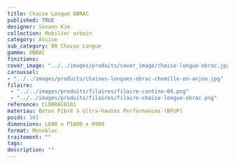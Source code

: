 ```yaml
---
title: Chaise Longue OBRAC 
published: TRUE
designer: Sovann Kim
collection: Mobilier urbain
category: Assise
sub_category: 08 Chaise Longue
gamme: OBRAC 
finitions: 
cover_image: "../../images/produits/cover_image/chaise-longue-obrac.jpg"
caroussel: 
- "../../images/produits/chaises-longues-obrac-chemille-en-anjou.jpg"
filaire: 
 - "../../images/produits/filaires/filaire-cantine-04.png"
 - "../../images/produits/filaires/filaire-chaise-longue-obrac.png"
reference: CLOBRAC0101
materiau: Béton Fibré à Ultra-hautes Performances (BFUP)
poids: 161
dimensions: L600 x P1000 x H900
format: Monobloc
traitement: ""
tags: 
description: ""
---
```

